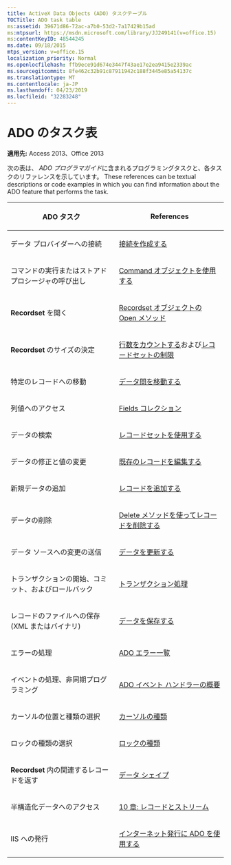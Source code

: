```yaml
---
title: ActiveX Data Objects (ADO) タスクテーブル
TOCTitle: ADO task table
ms:assetid: 39671d86-72ac-a7b0-53d2-7a17429b15ad
ms:mtpsurl: https://msdn.microsoft.com/library/JJ249141(v=office.15)
ms:contentKeyID: 48544245
ms.date: 09/18/2015
mtps_version: v=office.15
localization_priority: Normal
ms.openlocfilehash: ffb9ece91d674e3447f43ae17e2ea9415e2339ac
ms.sourcegitcommit: 8fe462c32b91c87911942c188f3445e85a54137c
ms.translationtype: MT
ms.contentlocale: ja-JP
ms.lasthandoff: 04/23/2019
ms.locfileid: "32283248"
---
```

# <a name="ado-task-table"></a>ADO のタスク表

**適用先:** Access 2013、Office 2013

次の表は、 *ADO プログラマガイド*に含まれるプログラミングタスクと、各タスクのリファレンスを示しています。 These references can be textual descriptions or code examples in which you can find information about the ADO feature that performs the task.

<table>
<colgroup>
<col style="width: 50%" />
<col style="width: 50%" />
</colgroup>
<thead>
<tr class="header">
<th><p>ADO タスク</p></th>
<th><p>References</p></th>
</tr>
</thead>
<tbody>
<tr class="odd">
<td><p>データ プロバイダーへの接続</p></td>
<td><p><a href="making-a-connection.md">接続を作成する</a></p></td>
</tr>
<tr class="even">
<td><p>コマンドの実行またはストアド プロシージャの呼び出し</p></td>
<td><p><a href="using-the-command-object-access.md">Command オブジェクトを使用する</a></p></td>
</tr>
<tr class="odd">
<td><p><strong>Recordset</strong> を開く</p></td>
<td><p><a href="open-method-ado-recordset.md">Recordset オブジェクトの Open メソッド</a></p></td>
</tr>
<tr class="even">
<td><p><strong>Recordset</strong> のサイズの決定</p></td>
<td><p><a href="counting-rows.md">行数をカウントする</a>および<a href="the-limits-of-a-recordset.md">レコードセットの制限</a></p></td>
</tr>
<tr class="odd">
<td><p>特定のレコードへの移動</p></td>
<td><p><a href="navigating-through-the-data.md">データ間を移動する</a></p></td>
</tr>
<tr class="even">
<td><p>列値へのアクセス</p></td>
<td><p><a href="the-fields-collection.md">Fields コレクション</a></p></td>
</tr>
<tr class="odd">
<td><p>データの検索</p></td>
<td><p><a href="working-with-recordsets.md">レコードセットを使用する</a></p></td>
</tr>
<tr class="even">
<td><p>データの修正と値の変更</p></td>
<td><p><a href="editing-existing-records.md">既存のレコードを編集する</a></p></td>
</tr>
<tr class="odd">
<td><p>新規データの追加</p></td>
<td><p><a href="adding-records.md">レコードを追加する</a></p></td>
</tr>
<tr class="even">
<td><p>データの削除</p></td>
<td><p><a href="deleting-records-using-the-delete-method.md">Delete メソッドを使ってレコードを削除する</a></p></td>
</tr>
<tr class="odd">
<td><p>データ ソースへの変更の送信</p></td>
<td><p><a href="updating-data.md">データを更新する</a></p></td>
</tr>
<tr class="even">
<td><p>トランザクションの開始、コミット、およびロールバック</p></td>
<td><p><a href="transaction-processing.md">トランザクション処理</a></p></td>
</tr>
<tr class="odd">
<td><p>レコードのファイルへの保存 (XML またはバイナリ)</p></td>
<td><p><a href="persisting-data.md">データを保存する</a></p></td>
</tr>
<tr class="even">
<td><p>エラーの処理</p></td>
<td><p><a href="ado-errors.md">ADO エラー一覧</a></p></td>
</tr>
<tr class="odd">
<td><p>イベントの処理、非同期プログラミング</p></td>
<td><p><a href="ado-event-handler-summary.md">ADO イベント ハンドラーの概要</a></p></td>
</tr>
<tr class="even">
<td><p>カーソルの位置と種類の選択</p></td>
<td><p><a href="types-of-cursors.md">カーソルの種類</a></p></td>
</tr>
<tr class="odd">
<td><p>ロックの種類の選択</p></td>
<td><p><a href="types-of-locks.md">ロックの種類</a></p></td>
</tr>
<tr class="even">
<td><p><strong>Recordset</strong> 内の関連するレコードを返す</p></td>
<td><p><a href="data-shaping.md">データ シェイプ</a></p></td>
</tr>
<tr class="odd">
<td><p>半構造化データへのアクセス</p></td>
<td><p><a href="chapter-10-records-and-streams.md">10 章: レコードとストリーム</a></p></td>
</tr>
<tr class="even">
<td><p>IIS への発行</p></td>
<td><p><a href="using-ado-for-internet-publishing.md">インターネット発行に ADO を使用する</a></p></td>
</tr>
</tbody>
</table>

